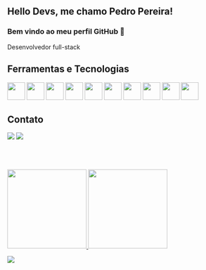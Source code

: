 ## Hello Devs, me chamo Pedro Pereira!
### Bem vindo ao meu perfil GitHub 👋

Desenvolvedor full-stack

## Ferramentas e Tecnologias
<img src="https://cdn.jsdelivr.net/gh/devicons/devicon/icons/html5/html5-original-wordmark.svg" widht="40" height="40"/> <img src="https://cdn.jsdelivr.net/gh/devicons/devicon/icons/css3/css3-original-wordmark.svg" widht="40" height="40"/> <img src="https://cdn.jsdelivr.net/gh/devicons/devicon/icons/javascript/javascript-plain.svg" widht="40" height="40"/> <img src="https://cdn.jsdelivr.net/gh/devicons/devicon/icons/bootstrap/bootstrap-plain-wordmark.svg" widht="40" height="40"/> <img src="https://cdn.jsdelivr.net/gh/devicons/devicon/icons/react/react-original-wordmark.svg" widht="40" height="40" /> <img src="https://cdn.jsdelivr.net/gh/devicons/devicon/icons/eslint/eslint-original-wordmark.svg" widht="40" height="40" /> <img src="https://cdn.jsdelivr.net/gh/devicons/devicon/icons/git/git-original-wordmark.svg" widht="40" height="40" /> <img src="https://cdn.jsdelivr.net/gh/devicons/devicon/icons/redux/redux-original.svg" widht="40" height="40" /> <img src="https://cdn.jsdelivr.net/gh/devicons/devicon/icons/docker/docker-plain-wordmark.svg" widht="40" height="40" /> <img src="https://cdn.jsdelivr.net/gh/devicons/devicon/icons/mysql/mysql-plain-wordmark.svg" widht="40" height="40" />



## Contato
<div>
<a href = "mailto:devpereirapedro@gmail.com"><img src="https://img.shields.io/badge/Gmail-D14836?style=for-the-badge&logo=gmail&logoColor=white" target="_blank"></a>
<a href="https://www.linkedin.com/in/pedropereiradev" target="_blank"><img src="https://img.shields.io/badge/-LinkedIn-%230077B5?style=for-the-badge&logo=linkedin&logoColor=white" target="_blank"></a>
</div
 
 <br><br><br>
 
<div>
<a href="https://github.com/pedropereiradev">
<img height="180em" src="https://github-readme-stats.vercel.app/api/top-langs/?username=pedropereiradev&layout=compact&langs_count=7&theme=dracula"/>
<img height="180em" src="https://github-readme-stats.vercel.app/api?username=pedropereiradev&show_icons=true&theme=dracula&include_all_commits=true&count_private=true"/>
</div>
          
![](https://komarev.com/ghpvc/?username=pedropereiradev&style=for-the-badge)
